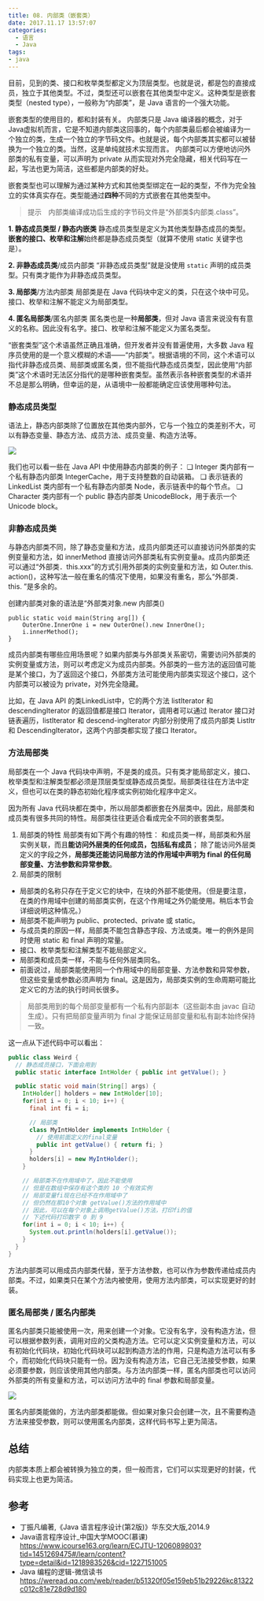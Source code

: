 ```yaml
---
title: 08. 内部类（嵌套类）
date: 2017.11.17 13:57:07
categories:
  - 语言
  - Java
tags:
- java
---
```


目前，见到的类、接口和枚举类型都定义为顶层类型。也就是说，都是包的直接成员，独立于其他类型。不过，类型还可以嵌套在其他类型中定义。这种类型是嵌套类型（nested type），一般称为“内部类”，是 Java 语言的一个强大功能。

嵌套类型的使用目的，都和封装有关。
内部类只是 Java 编译器的概念，对于Java虚拟机而言，它是不知道内部类这回事的，每个内部类最后都会被编译为一个独立的类，生成一个独立的字节码文件。也就是说，每个内部类其实都可以被替换为一个独立的类。当然，这是单纯就技术实现而言。
内部类可以方便地访问外部类的私有变量，可以声明为 private 从而实现对外完全隐藏，相关代码写在一起，写法也更为简洁，这些都是内部类的好处。

嵌套类型也可以理解为通过某种方式和其他类型绑定在一起的类型，不作为完全独立的实体真实存在。类型能通过**四种**不同的方式嵌套在其他类型中。
> 提示　内部类编译成功后生成的字节码文件是“外部类$内部类.class”。

**1. 静态成员类型 / 静态内嵌类**
静态成员类型是定义为其他类型静态成员的类型。**嵌套的接口、枚举和注解**始终都是静态成员类型（就算不使用 static 关键字也是）。

**2. 非静态成员类**/成员内部类
“非静态成员类型”就是没使用 `static` 声明的成员类型。只有类才能作为非静态成员类型。

**3. 局部类**/方法内部类
局部类是在 Java 代码块中定义的类，只在这个块中可见。接口、枚举和注解不能定义为局部类型。

**4. 匿名局部类**/匿名内部类
匿名类也是一种**局部类**，但对 Java 语言来说没有有意义的名称。因此没有名字。接口、枚举和注解不能定义为匿名类型。

“嵌套类型”这个术语虽然正确且准确，但开发者并没有普遍使用，大多数 Java 程序员使用的是一个意义模糊的术语——“内部类”。根据语境的不同，这个术语可以指代非静态成员类、局部类或匿名类，但不能指代静态成员类型，因此使用“内部类”这个术语时无法区分指代的是哪种嵌套类型。虽然表示各种嵌套类型的术语并不总是那么明确，但幸运的是，从语境中一般都能确定应该使用哪种句法。

### 静态成员类型

语法上，静态内部类除了位置放在其他类内部外，它与一个独立的类差别不大，可以有静态变量、静态方法、成员方法、成员变量、构造方法等。

![](https://upload-images.jianshu.io/upload_images/1662509-42d80ffba920fbcf.png?imageMogr2/auto-orient/strip%7CimageView2/2/w/1240)

我们也可以看一些在 Java API 中使用静态内部类的例子：
❑ Integer 类内部有一个私有静态内部类 IntegerCache，用于支持整数的自动装箱。
❑ 表示链表的 LinkedList 类内部有一个私有静态内部类 Node，表示链表中的每个节点。
❑ Character 类内部有一个 public 静态内部类 UnicodeBlock，用于表示一个 Unicode block。

### 非静态成员类

与静态内部类不同，除了静态变量和方法，成员内部类还可以直接访问外部类的实例变量和方法，如 innerMethod 直接访问外部类私有实例变量a。成员内部类还可以通过“外部类．this.xxx”的方式引用外部类的实例变量和方法，如 Outer.this. action()，这种写法一般在重名的情况下使用，如果没有重名，那么“外部类．this. ”是多余的。

创建内部类对象的语法是“外部类对象.new 内部类()

```
public static void main(String arg[]) {
    OuterOne.InnerOne i = new OuterOne().new InnerOne();
    i.innerMethod();
}
```

成员内部类有哪些应用场景呢？如果内部类与外部类关系密切，需要访问外部类的实例变量或方法，则可以考虑定义为成员内部类。外部类的一些方法的返回值可能是某个接口，为了返回这个接口，外部类方法可能使用内部类实现这个接口，这个内部类可以被设为 private，对外完全隐藏。

比如，在 Java API 的类LinkedList中，它的两个方法 listIterator 和 descendingIterator 的返回值都是接口 Iterator，调用者可以通过 Iterator 接口对链表遍历，listIterator 和 descend-ingIterator 内部分别使用了成员内部类 ListItr 和 DescendingIterator，这两个内部类都实现了接口 Iterator。

### 方法局部类

局部类在一个 Java 代码块中声明，不是类的成员。只有类才能局部定义，接口、枚举类型和注解类型都必须是顶层类型或静态成员类型。局部类往往在方法中定义，但也可以在类的静态初始化程序或实例初始化程序中定义。

因为所有 Java 代码块都在类中，所以局部类都嵌套在外层类中。因此，局部类和成员类有很多共同的特性。局部类往往更适合看成完全不同的嵌套类型。

1. 局部类的特性
局部类有如下两个有趣的特性：
和成员类一样，局部类和外层实例关联，而且**能访问外层类的任何成员，包括私有成员**；
除了能访问外层类定义的字段之外，**局部类还能访问局部方法的作用域中声明为 final 的任何局部变量、方法参数和异常参数**。
2. 局部类的限制
* 局部类的名称只存在于定义它的块中，在块的外部不能使用。（但是要注意，在类的作用域中创建的局部类实例，在这个作用域之外仍能使用。稍后本节会详细说明这种情况。）
* 局部类不能声明为 public、protected、private 或 static。
* 与成员类的原因一样，局部类不能包含静态字段、方法或类。唯一的例外是同时使用 static 和 final 声明的常量。
* 接口、枚举类型和注解类型不能局部定义。
* 局部类和成员类一样，不能与任何外层类同名。
* 前面说过，局部类能使用同一个作用域中的局部变量、方法参数和异常参数，但这些变量或参数必须声明为 final。这是因为，局部类实例的生命周期可能比定义它的方法的执行时间长很多。
> 局部类用到的每个局部变量都有一个私有内部副本（这些副本由 javac 自动生成）。只有把局部变量声明为 final 才能保证局部变量和私有副本始终保持一致。

这一点从下述代码中可以看出：
```java
public class Weird {
  // 静态成员接口，下面会用到
  public static interface IntHolder { public int getValue(); }

  public static void main(String[] args) {
    IntHolder[] holders = new IntHolder[10];
    for(int i = 0; i < 10; i++) {
      final int fi = i;

      // 局部类
      class MyIntHolder implements IntHolder {
        // 使用前面定义的final变量
        public int getValue() { return fi; }
      }
      holders[i] = new MyIntHolder();
    }

    // 局部类不在作用域中了，因此不能使用
    // 但是在数组中保存有这个类的 10 个有效实例
    // 局部变量fi现在已经不在作用域中了
    // 但仍然在那10个对象 getValue()方法的作用域中
    // 因此，可以在每个对象上调用getValue()方法，打印fi的值
    // 下述代码打印数字 0 到 9
    for(int i = 0; i < 10; i++) {
      System.out.println(holders[i].getValue());
    }
  }
}
```

方法内部类可以用成员内部类代替，至于方法参数，也可以作为参数传递给成员内部类。不过，如果类只在某个方法内被使用，使用方法内部类，可以实现更好的封装。

### 匿名局部类 / 匿名内部类

匿名内部类只能被使用一次，用来创建一个对象。它没有名字，没有构造方法，但可以根据参数列表，调用对应的父类构造方法。它可以定义实例变量和方法，可以有初始化代码块，初始化代码块可以起到构造方法的作用，只是构造方法可以有多个，而初始化代码块只能有一份。因为没有构造方法，它自己无法接受参数，如果必须要参数，则应该使用其他内部类。与方法内部类一样，匿名内部类也可以访问外部类的所有变量和方法，可以访问方法中的 final 参数和局部变量。

![](https://upload-images.jianshu.io/upload_images/1662509-e48f0b5ff631db30.png?imageMogr2/auto-orient/strip%7CimageView2/2/w/1240)

匿名内部类能做的，方法内部类都能做。但如果对象只会创建一次，且不需要构造方法来接受参数，则可以使用匿名内部类，这样代码书写上更为简洁。

## 总结

内部类本质上都会被转换为独立的类，但一般而言，它们可以实现更好的封装，代码实现上也更为简洁。

## 参考

* 丁振凡编著,《Java 语言程序设计(第2版)》华东交大版,2014.9
* Java语言程序设计_中国大学MOOC(慕课)
<https://www.icourse163.org/learn/ECJTU-1206089803?tid=1451269475#/learn/content?type=detail&id=1218983526&cid=1227151005>
* Java 编程的逻辑-微信读书
<https://weread.qq.com/web/reader/b51320f05e159eb51b29226kc81322c012c81e728d9d180>
